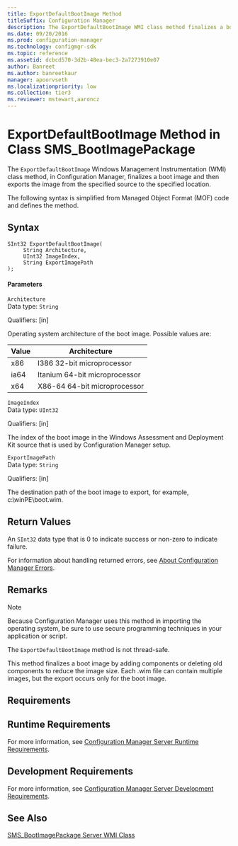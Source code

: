 ```yaml
---
title: ExportDefaultBootImage Method
titleSuffix: Configuration Manager
description: The ExportDefaultBootImage WMI class method finalizes a boot image and then exports the image from the specified source to the specified location.
ms.date: 09/20/2016
ms.prod: configuration-manager
ms.technology: configmgr-sdk
ms.topic: reference
ms.assetid: dcbcd570-3d2b-48ea-bec3-2a7273910e07
author: Banreet
ms.author: banreetkaur
manager: apoorvseth
ms.localizationpriority: low
ms.collection: tier3
ms.reviewer: mstewart,aaroncz 
---
```

# ExportDefaultBootImage Method in Class SMS_BootImagePackage
The `ExportDefaultBootImage` Windows Management Instrumentation (WMI) class method, in Configuration Manager, finalizes a boot image and then exports the image from the specified source to the specified location.  

 The following syntax is simplified from Managed Object Format (MOF) code and defines the method.  

## Syntax  

```  
SInt32 ExportDefaultBootImage(  
     String Architecture,  
     UInt32 ImageIndex,  
     String ExportImagePath  
);  
```  

#### Parameters  
 `Architecture`  
 Data type: `String`  

 Qualifiers: [in]  

 Operating system architecture of the boot image. Possible values are:  

| Value | Architecture |
| ----- | ------------ |
|x86|I386 32-bit microprocessor|  
|ia64|Itanium 64-bit microprocessor|  
|x64|X86-64 64-bit microprocessor|  

 `ImageIndex`  
 Data type: `UInt32`  

 Qualifiers: [in]  

 The index of the boot image in the Windows Assessment and Deployment Kit source that is used by Configuration Manager setup.  

 `ExportImagePath`  
 Data type: `String`  

 Qualifiers: [in]  

 The destination path of the boot image to export, for example, c:\winPE\boot.wim.  

## Return Values  
 An `SInt32` data type that is 0 to indicate success or non-zero to indicate failure.  

 For information about handling returned errors, see [About Configuration Manager Errors](../../../develop/core/understand/about-configuration-manager-errors.md).  

## Remarks  

> [!NOTE]
>  Because Configuration Manager uses this method in importing the operating system, be sure to use secure programming techniques in your application or script.  

 The `ExportDefaultBootImage` method is not thread-safe.  

 This method finalizes a boot image by adding components or deleting old components to reduce the image size. Each .wim file can contain multiple images, but the export occurs only for the boot image.  

## Requirements  

## Runtime Requirements  
 For more information, see [Configuration Manager Server Runtime Requirements](../../../develop/core/reqs/server-runtime-requirements.md).  

## Development Requirements  
 For more information, see [Configuration Manager Server Development Requirements](../../../develop/core/reqs/server-development-requirements.md).  

## See Also  
 [SMS_BootImagePackage Server WMI Class](../../../develop/reference/osd/sms_bootimagepackage-server-wmi-class.md)
